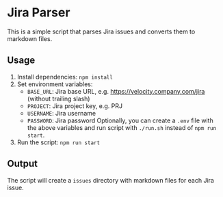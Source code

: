 #  Jira Parser

This is a simple script that parses Jira issues and converts them to markdown files.

## Usage

1. Install dependencies: `npm install`
2. Set environment variables:
   - `BASE_URL`: Jira base URL, e.g. https://velocity.company.com/jira (without trailing slash)
   - `PROJECT`: Jira project key, e.g. PRJ
   - `USERNAME`: Jira username
   - `PASSWORD`: Jira password
   Optionally, you can create a `.env` file with the above variables and run script with `./run.sh` instead of `npm run start`.
3. Run the script: `npm run start`

## Output

The script will create a `issues` directory with markdown files for each Jira issue.    

